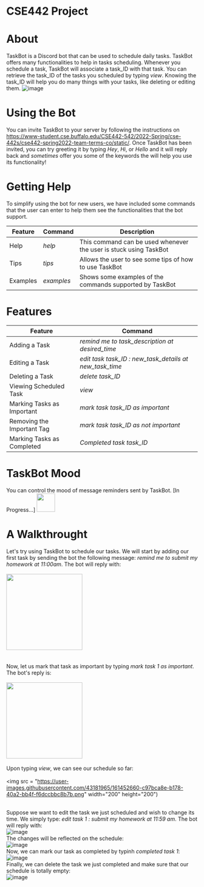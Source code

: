 # CSE442 Project

# **About**
TaskBot is a Discord bot that can be used to schedule daily tasks. TaskBot offers many functionalities to help in tasks scheduling. Whenever you schedule a task, TaskBot
will associate a task_ID with that task. You can retrieve the task_ID of the tasks you scheduled by typing *view*. Knowing the task_ID will help you do many things with 
your tasks, like deleting or editing them. 
![image](https://user-images.githubusercontent.com/43181965/161441175-a41d4a3d-bfd9-4864-b452-45843af50e18.png)

# **Using the Bot**
You can invite TaskBot to your server by following the instructions on https://www-student.cse.buffalo.edu/CSE442-542/2022-Spring/cse-442s/cse442-spring2022-team-terms-co/static/. Once TaskBot has been invited, you can try greeting it by typing *Hey*, *Hi*, or *Hello* and it will reply back and *sometimes* offer you some of the keywords the will help you use its functionality! 

# **Getting Help**
To simplify using the bot for new users, we have included some commands that the user can enter to help them see the functionalities that the bot support.

|    Feature    |    Command    |                           Description                              |
| ------------- | ------------- | ------------------------------------------------------------------ |             
| Help          |  *help*       | This command can be used whenever the user is stuck using TaskBot  |          
| Tips          |  *tips*       | Allows the user to see some tips of how to use TaskBot             |            
| Examples      |  *examples*   | Shows some examples of the commands supported by TaskBot           |       

# **Features**

|           Feature          |                        Command                            |         
| -------------------------- | --------------------------------------------------------- |              
| Adding a Task              |  *remind me to task_description at desired_time*          |      
| Editing a Task             |  *edit task task_ID : new_task_details at new_task_time*  |              
| Deleting a Task            |  *delete task_ID*                                         |     
| Viewing Scheduled Task     |  *view*                                                   |
| Marking Tasks as Important |  *mark task task_ID as important*                         |
| Removing the Important Tag |  *mark task task_ID as not important*                     |
| Marking Tasks as Completed |  *Completed task task_ID*                                 |


# **TaskBot Mood**

You can control the mood of message reminders sent by TaskBot. [In Progress...]
<img src="https://github.com/favicon.ico" width="48">

# **A Walkthrought**
Let's try using TaskBot to schedule our tasks. We will start by adding our first task by sending the bot the following message: *remind me to submit my homework at 
11:00am*. The bot will reply with:
<br/>
<br/>
<img src = "https://user-images.githubusercontent.com/43181965/161452607-29550cdb-6700-471b-b938-f8972e579344.png" style="width:200px">
<br/>
<br/>  
Now, let us mark that task as important by typing *mark task 1 as important*. The bot's reply is:
<br/>
<br/>
<img src = "https://user-images.githubusercontent.com/43181965/161452643-507438b5-3c62-471d-907f-4bf556b1f4fa.png"  width="200" />
<br/>
<br/>
Upon typing *view*, we can see our schedule so far:
<br/>
<br/>
<img src = "https://user-images.githubusercontent.com/43181965/161452660-c97bca8e-b178-40a2-bb4f-f6dccbbc8b7b.png" width="200" height="200")
<br/>
<br/>
  
Suppose we want to edit the task we just scheduled and wish to change its time. We simply type: *edit task 1 : submit my homework at 11:59 am*. The bot will reply with:
<br/>
![image](https://user-images.githubusercontent.com/43181965/161452737-77efbf6b-8806-4302-8f44-afad4fb29b7a.png)
<br/>
The changes will be reflected on the schedule:
<br/>
![image](https://user-images.githubusercontent.com/43181965/161452758-a5367872-76df-4b9a-9751-08b533b7256f.png)
<br/>
Now, we can mark our task as completed by typinh *completed task 1*:
<br/>
![image](https://user-images.githubusercontent.com/43181965/161452804-fb1c555e-691b-41e1-adea-618b3092d764.png)
<br/>
Finally, we can delete the task we just completed and make sure that our schedule is totally empty:
<br/>
![image](https://user-images.githubusercontent.com/43181965/161452854-388715d1-b883-4990-8c9a-89582cb6b264.png)
<br/>



